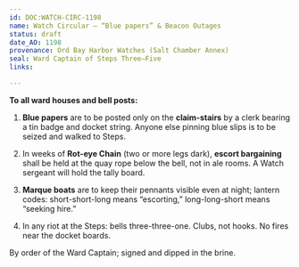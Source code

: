 ```yaml
---
id: DOC:WATCH-CIRC-1198
name: Watch Circular — “Blue papers” & Beacon Outages
status: draft
date_AO: 1198
provenance: Ord Bay Harbor Watches (Salt Chamber Annex)
seal: Ward Captain of Steps Three–Five
links:

---
```


**To all ward houses and bell posts:**

1) **Blue papers** are to be posted only on the **claim-stairs** by a clerk bearing a tin badge and docket string. Anyone else pinning blue slips is to be seized and walked to Steps.

2) In weeks of **Rot-eye Chain** (two or more legs dark), **escort bargaining** shall be held at the quay rope below the bell, not in ale rooms. A Watch sergeant will hold the tally board.

3) **Marque boats** are to keep their pennants visible even at night; lantern codes: short-short-long means “escorting,” long-long-short means “seeking hire.”

4) In any riot at the Steps: bells three-three-one. Clubs, not hooks. No fires near the docket boards.

By order of the Ward Captain; signed and dipped in the brine.
